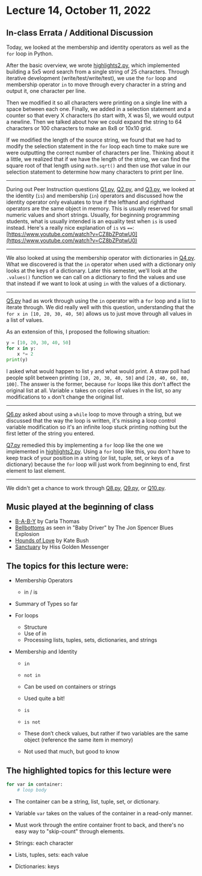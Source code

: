 # Lecture 14, October 11, 2022

## In-class Errata / Additional Discussion

Today, we looked at the membership and identity operators as well as the `for` loop in Python.

After the basic overview, we wrote [highlights2.py](highlights2.py), which implemented building a 5x5 word search from a single string of 25 characters. Through iterative development (write/test/write/test), we use the `for` loop and membership operator `in` to move through every character in a string and output it, one character per line. 

Then we modified it so all characters were printing on a single line with a space between each one. Finally, we added in a selection statement and a counter so that every X characters (to start with, X was 5), we would output a newline. Then we talked about how we could expand the string to 64 characters or 100 characters to make an 8x8 or 10x10 grid.  

If we modified the length of the source string, we found that we had to modify the selection statement in the `for` loop each time to make sure we were outputting the correct number of characters per line.  Thinking about it a little, we realized that if we have the length of the string, we can find the square root of that length using `math.sqrt()` and then use _that_ value in our selection statement to determine how many characters to print per line.

----

During out Peer Instruction questions [Q1.py](Q1.py), [Q2.py](Q2.py), and [Q3.py](Q3.py), we looked at the identity (`is`) and membership (`in`) operators and discussed how the identity operator only evaluates to true if the lefthand and righthand operators are the same object in memory.  This is usually reserved for small numeric values and short strings. Usually, for beginning programming students, what is usually intended is an equality test when `is` is used instead. Here's a really nice explanation of `is` vs `==`: [https://www.youtube.com/watch?v=CZ8bZPqtwU0](https://www.youtube.com/watch?v=CZ8bZPqtwU0)

----

We also looked at using the membership operator with dictionaries in [Q4.py](Q4.py). What we discovered is that the `in` operator when used with a dictionary only looks at the keys of a dictionary. Later this semester, we'll look at the `.values()` function we can call on a dictionary to find the values and use that instead if we want to look at using `in` with the values of a dictionary.

----

[Q5.py](Q5.py) had as work through using the `in` operator with a `for` loop and a list to iterate through. We did really well with this question, understanding that the `for x in [10, 20, 30, 40, 50]` allows us to just move through all values in a list of values.

As an extension of this, I proposed the following situation:

```python
y = [10, 20, 30, 40, 50]
for x in y:
    x *= 2
print(y)
```

I asked what would happen to list `y` and what would print. A straw poll had people split between printing `[10, 20, 30, 40, 50]` and `[20, 40, 60, 80, 100]`. The answer is the former, because `for` loops like this don't affect the original list at all.  Variable `x` takes on copies of values in the list, so any modifications to `x` don't change the original list.

----

[Q6.py](Q6.py) asked about using a `while` loop to move through a string, but we discussed that the way the loop is written, it's missing a loop control variable modification so it's an infinite loop stuck printing nothing but the first letter of the string you entered.

[Q7.py](Q7.py) remedied this by implementing a `for` loop like the one we implemented in [highlights2.py](highlights2.py). Using a `for` loop like this, you don't have to keep track of your position in a string (or list, tuple, set, or keys of a dictionary) because the `for` loop will just work from beginning to end, first element to last element.

----

We didn't get a chance to work through [Q8.py](Q8.py), [Q9.py](Q9.py), or [Q10.py](Q10.py).

## Music played at the beginning of class

* [B-A-B-Y](https://www.youtube.com/watch?v=WvL---NdeS8) by Carla Thomas
* [Bellbottoms](https://www.youtube.com/watch?v=7ARFyrM6gVs) as seen in "Baby Driver" by The Jon Spencer Blues Explosion
* [Hounds of Love](https://www.youtube.com/watch?v=VerK4zwMRQw) by Kate Bush
* [Sanctuary](https://www.youtube.com/watch?v=uBkN9y9zf9Y) by Hiss Golden Messenger


## The topics for this lecture were:

* Membership Operators
	* in / is
* Summary of Types so far
* For loops
	* Structure
	* Use of in
	* Processing lists, tuples, sets, dictionaries, and strings

* Membership and Identity
	* `in`
	* `not in`
	* Can be used on containers or strings
	* Used quite a bit!

	* `is`
	* `is not`
	* These don’t check values, but rather if two variables are the same object (reference the same item in memory)
	* Not used that much, but good to know


## The highlighted topics for this lecture were

```python
for var in container:
    # loop body
```

* The container can be a string, list, tuple, set, or dictionary.
* Variable `var` takes on the values of the container in a read-only manner.
* Must work through the entire container front to back, and there's no easy way to "skip-count" through elements.

* Strings: each character
* Lists, tuples, sets: each value
* Dictionaries: keys


